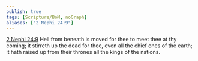 ```yaml
---
publish: true
tags: [Scripture/BoM, noGraph]
aliases: ["2 Nephi 24:9"]
---
```

[2 Nephi 24:9](https://churchofjesuschrist.org/study/scriptures/bofm/2-ne/24?lang=eng&id=p9#p9) Hell from beneath is moved for thee to meet thee at thy coming; it stirreth up the dead for thee, even all the chief ones of the earth; it hath raised up from their thrones all the kings of the nations.
